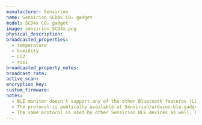 ```yaml
---
manufacturer: Sensirion
name: Sensirion SCD4x CO₂ gadget
model: SCD4x CO₂ gadget
image: sensirion_SCD4x.png
physical_description:
broadcasted_properties:
  - temperature
  - humidity
  - CO2
  - rssi
broadcasted_property_notes:
broadcast_rate:
active_scan:
encryption_key:
custom_firmware:
notes:
  - BLE monitor doesn't support any of the other Bluetooth features (LED control, download of past data etc.), due to the passive way of getting the data.
  - The protocol is publically available at Sensirion/arduino-ble-gadget and used to feed data into the Sensirion MyAmbience CO2 App (Android + iOS)
  - The same protocol is used by other Sensirion BLE devices as well, but these have not been implemented yet. If you want support for other Sensirion devices, create a new issue.
---
```

